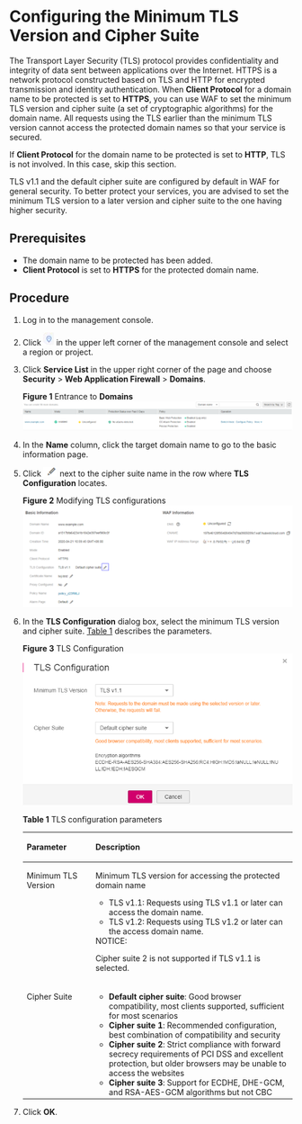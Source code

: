 # Configuring the Minimum TLS Version and Cipher Suite<a name="waf_01_0093"></a>

The Transport Layer Security \(TLS\) protocol provides confidentiality and integrity of data sent between applications over the Internet. HTTPS is a network protocol constructed based on TLS and HTTP for encrypted transmission and identity authentication. When  **Client Protocol**  for a domain name to be protected is set to  **HTTPS**, you can use WAF to set the minimum TLS version and cipher suite \(a set of cryptographic algorithms\) for the domain name. All requests using the TLS earlier than the minimum TLS version cannot access the protected domain names so that your service is secured.

If  **Client Protocol**  for the domain name to be protected is set to  **HTTP**, TLS is not involved. In this case, skip this section.

TLS v1.1 and the default cipher suite are configured by default in WAF for general security. To better protect your services, you are advised to set the minimum TLS version to a later version and cipher suite to the one having higher security.

## Prerequisites<a name="section1032870191810"></a>

-   The domain name to be protected has been added.
-   **Client Protocol**  is set to  **HTTPS**  for the protected domain name.

## Procedure<a name="section15716426818"></a>

1.  Log in to the management console.
2.  Click  ![](figures/icon-region.png)  in the upper left corner of the management console and select a region or project.
3.  Click  **Service List**  in the upper right corner of the page and choose  **Security**  \>  **Web Application Firewall**  \>  **Domains**.

    **Figure  1**  Entrance to  **Domains**<a name="fig1174417294716"></a>  
    ![](figures/entrance-to-domains.png "entrance-to-domains")

4.  In the  **Name**  column, click the target domain name to go to the basic information page.
5.  Click  ![](figures/icon-edit.png)  next to the cipher suite name in the row where  **TLS Configuration**  locates.

    **Figure  2**  Modifying TLS configurations<a name="fig31611341193116"></a>  
    ![](figures/modifying-tls-configurations.png "modifying-tls-configurations")

6.  In the  **TLS Configuration**  dialog box, select the minimum TLS version and cipher suite.  [Table 1](#table205284916443)  describes the parameters.

    **Figure  3**  TLS Configuration<a name="fig20250182114398"></a>  
    ![](figures/tls-configuration.png "tls-configuration")

    **Table  1**  TLS configuration parameters

    <a name="table205284916443"></a>
    <table><thead align="left"><tr id="row1352813913442"><th class="cellrowborder" valign="top" width="25.5%" id="mcps1.2.3.1.1"><p id="p1352889184415"><a name="p1352889184415"></a><a name="p1352889184415"></a>Parameter</p>
    </th>
    <th class="cellrowborder" valign="top" width="74.5%" id="mcps1.2.3.1.2"><p id="p1352817912445"><a name="p1352817912445"></a><a name="p1352817912445"></a>Description</p>
    </th>
    </tr>
    </thead>
    <tbody><tr id="row125291984418"><td class="cellrowborder" valign="top" width="25.5%" headers="mcps1.2.3.1.1 "><p id="p95293910441"><a name="p95293910441"></a><a name="p95293910441"></a>Minimum TLS Version</p>
    </td>
    <td class="cellrowborder" valign="top" width="74.5%" headers="mcps1.2.3.1.2 "><p id="p178511840162113"><a name="p178511840162113"></a><a name="p178511840162113"></a>Minimum TLS version for accessing the protected domain name</p>
    <a name="ul88021419192214"></a><a name="ul88021419192214"></a><ul id="ul88021419192214"><li>TLS v1.1: Requests using TLS v1.1 or later can access the domain name.</li><li>TLS v1.2: Requests using TLS v1.2 or later can the access domain name.</li></ul>
    <div class="notice" id="note41011232114518"><a name="note41011232114518"></a><a name="note41011232114518"></a><span class="noticetitle"> NOTICE: </span><div class="noticebody"><p id="p4101183212458"><a name="p4101183212458"></a><a name="p4101183212458"></a>Cipher suite 2 is not supported if TLS v1.1 is selected.</p>
    </div></div>
    </td>
    </tr>
    <tr id="row8586125264411"><td class="cellrowborder" valign="top" width="25.5%" headers="mcps1.2.3.1.1 "><p id="p1658745234410"><a name="p1658745234410"></a><a name="p1658745234410"></a>Cipher Suite</p>
    </td>
    <td class="cellrowborder" valign="top" width="74.5%" headers="mcps1.2.3.1.2 "><a name="ul057093310216"></a><a name="ul057093310216"></a><ul id="ul057093310216"><li><strong id="b120917538103"><a name="b120917538103"></a><a name="b120917538103"></a>Default cipher suite</strong>: Good browser compatibility, most clients supported, sufficient for most scenarios</li><li><strong id="b14522731151117"><a name="b14522731151117"></a><a name="b14522731151117"></a>Cipher suite 1</strong>: Recommended configuration, best combination of compatibility and security</li><li><strong id="b101363559137"><a name="b101363559137"></a><a name="b101363559137"></a>Cipher suite 2</strong>: Strict compliance with forward secrecy requirements of PCI DSS and excellent protection, but older browsers may be unable to access the websites</li><li><strong id="b2747911121412"><a name="b2747911121412"></a><a name="b2747911121412"></a>Cipher suite 3</strong>: Support for ECDHE, DHE-GCM, and RSA-AES-GCM algorithms but not CBC</li></ul>
    </td>
    </tr>
    </tbody>
    </table>

7.  Click  **OK**.

